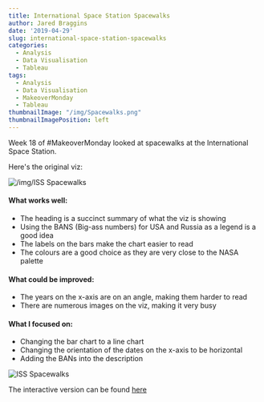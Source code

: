 ```yaml
---
title: International Space Station Spacewalks
author: Jared Braggins
date: '2019-04-29'
slug: international-space-station-spacewalks
categories:
  - Analysis
  - Data Visualisation
  - Tableau
tags:
  - Analysis
  - Data Visualisation
  - MakeoverMonday
  - Tableau
thumbnailImage: "/img/Spacewalks.png"
thumbnailImagePosition: left
---
```


Week 18 of #MakeoverMonday looked at spacewalks at the International Space Station. 

Here's the original viz:

<img src="/img/Spacewalks.jpg" title="/img/ISS Spacewalks"/>

#### What works well:
- The heading is a succinct summary of what the viz is showing
- Using the BANS (Big-ass numbers) for USA and Russia as a legend is a good idea
- The labels on the bars make the chart easier to read
- The colours are a good choice as they are very close to the NASA palette

#### What could be improved:
- The years on the x-axis are on an angle, making them harder to read
- There are numerous images on the viz, making it very busy

#### What I focused on:
- Changing the bar chart to a line chart
- Changing the orientation of the dates on the x-axis to be horizontal
- Adding the BANs into the description

<img src="/img/Spacewalks.png" title="ISS Spacewalks"/>

The interactive version can be found [here](https://public.tableau.com/profile/jared.braggins2936#!/vizhome/ISSSpacewalks_15564991984510/Spacewalks)
